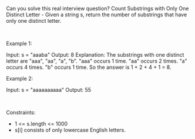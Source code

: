 Can you solve this real interview question? Count Substrings with Only One Distinct Letter - Given a string s, return the number of substrings that have only one distinct letter.

 

Example 1:


Input: s = "aaaba"
Output: 8
Explanation: The substrings with one distinct letter are "aaa", "aa", "a", "b".
"aaa" occurs 1 time.
"aa" occurs 2 times.
"a" occurs 4 times.
"b" occurs 1 time.
So the answer is 1 + 2 + 4 + 1 = 8.


Example 2:


Input: s = "aaaaaaaaaa"
Output: 55


 

Constraints:

 * 1 <= s.length <= 1000
 * s[i] consists of only lowercase English letters.